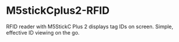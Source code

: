 # M5stickCplus2-RFID
 RFID reader with M5StickC Plus 2 displays tag IDs on screen. Simple, effective ID viewing on the go. 
